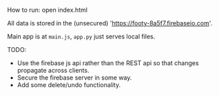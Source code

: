 How to run: open index.html

All data is stored in the (unsecured) 'https://footy-8a5f7.firebaseio.com'.

Main app is at `main.js`, `app.py` just serves local files.

TODO:
- Use the firebase js api rather than the REST api so that changes propagate across clients.
- Secure the firebase server in some way.
- Add some delete/undo functionality.